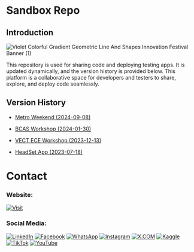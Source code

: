 # Sandbox Repo

## Introduction

![Violet Colorful Gradient Geometric Line And Shapes Innovation Festival Banner (1)](https://github.com/gunarakulangunaretnam/sandbox-repo/assets/45822509/0bf68c73-642c-46fe-947e-3b7726b19b28)


This repository is used for sharing code and deploying testing apps. It is updated dynamically, and the version history is provided below. This platform is a collaborative space for developers and testers to share, explore, and deploy code seamlessly.

## Version History

- [Metro Weekend (2024-09-08)](https://github.com/gunarakulangunaretnam/sandbox-repo/tree/e3c1a2c9b2848ce2610e799b8d70f619bb601b38)

- [BCAS Workshop (2024-01-30)](https://github.com/gunarakulangunaretnam/sandbox-repo/tree/183a64873879e5a662bcb237068b8905e87bfbe9)

- [VECT ECE Workshop (2023-12-13)](https://github.com/gunarakulangunaretnam/sandbox-repo/tree/361b7df5e9716ef37a7780fbb9b931abb5796f7b)

- [HeadSet App (2023-07-18)](https://github.com/gunarakulangunaretnam/sandbox-repo/tree/3b3ddd78f719462699c800f0b7190b6c367d27c2)


# Contact

### Website: 

[![Visit](https://img.shields.io/badge/Visit%3A%20www.gunarakulan.info-%23E01E5A?style=flat&logo=realm&logoColor=white)](https://www.gunarakulan.info)

### Social Media:

[![LinkedIn](https://img.shields.io/badge/-LinkedIn-0A66C2?style=for-the-badge&logo=linkedin&logoColor=white)](https://www.linkedin.com/in/gunarakulangunaretnam)
[![Facebook](https://img.shields.io/badge/-Facebook-196dcc?style=for-the-badge&logo=facebook&logoColor=white)](https://www.facebook.com/gunarakulangunaretnam)
[![WhatsApp](https://img.shields.io/badge/-WhatsApp-07a647?style=for-the-badge&logo=whatsapp&logoColor=white)](https://wa.me/94740001141?text=WhatsApp%3A%20%2B9740001141)
[![Instagram](https://img.shields.io/badge/-Instagram-bd3651?style=for-the-badge&logo=instagram&logoColor=white)](https://www.instagram.com/gunarakulangunaretnam)
[![X.COM](https://img.shields.io/badge/-X.COM-0066ff?style=for-the-badge&logo=x&logoColor=white)](https://x.com/gunarakulangr)
[![Kaggle](https://img.shields.io/badge/-Kaggle-3295bd?style=for-the-badge&logo=kaggle&logoColor=white)](https://www.kaggle.com/gunarakulangr)
[![TikTok](https://img.shields.io/badge/-TikTok-579ea3?style=for-the-badge&logo=tiktok&logoColor=white)](https://www.tiktok.com/@gunarakulangunaretnam)
[![YouTube](https://img.shields.io/badge/-YouTube-a82121?style=for-the-badge&logo=youtube&logoColor=white)](https://www.youtube.com/channel/UCjMOdgHFAjAdBKiqV8y2Tww)
